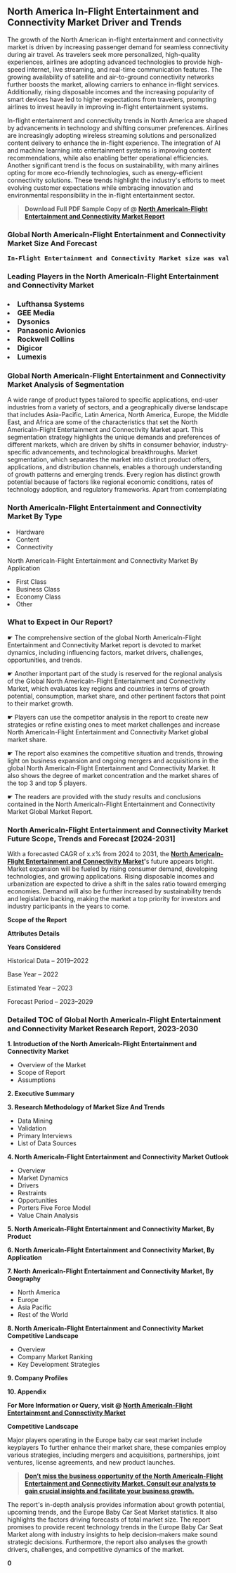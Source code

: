 <p><h2>North America In-Flight Entertainment and Connectivity Market Driver and Trends</h2><p>The growth of the North American in-flight entertainment and connectivity market is driven by increasing passenger demand for seamless connectivity during air travel. As travelers seek more personalized, high-quality experiences, airlines are adopting advanced technologies to provide high-speed internet, live streaming, and real-time communication features. The growing availability of satellite and air-to-ground connectivity networks further boosts the market, allowing carriers to enhance in-flight services. Additionally, rising disposable incomes and the increasing popularity of smart devices have led to higher expectations from travelers, prompting airlines to invest heavily in improving in-flight entertainment systems.</p><p>In-flight entertainment and connectivity trends in North America are shaped by advancements in technology and shifting consumer preferences. Airlines are increasingly adopting wireless streaming solutions and personalized content delivery to enhance the in-flight experience. The integration of AI and machine learning into entertainment systems is improving content recommendations, while also enabling better operational efficiencies. Another significant trend is the focus on sustainability, with many airlines opting for more eco-friendly technologies, such as energy-efficient connectivity solutions. These trends highlight the industry's efforts to meet evolving customer expectations while embracing innovation and environmental responsibility in the in-flight entertainment sector.</p></p><blockquote id="" class=""><strong>Download Full PDF Sample Copy of @&nbsp;<a href="https://www.verifiedmarketreports.com/download-sample/?rid=886852&utm_source=GitHub-Jan&utm_medium=262" target="_blank">North AmericaIn-Flight Entertainment and Connectivity Market Report</a>&nbsp;&nbsp;</strong></blockquote><h3 id="" class=""><strong>Global&nbsp;North AmericaIn-Flight Entertainment and Connectivity Market Size And Forecast</strong></h3><pre class="reader-text-block__code-block"><strong>In-Flight Entertainment and Connectivity Market size was valued at USD 6.5 Billion in 2022 and is projected to reach USD 14.0 Billion by 2030, growing at a CAGR of 10.2% from 2024 to 2030.</strong></pre><h3 id="" class="">Leading Players in the&nbsp;North AmericaIn-Flight Entertainment and Connectivity Market</h3><h3 class=""></Li><Li>Lufthansa Systems</Li><Li> GEE Media</Li><Li> Dysonics</Li><Li> Panasonic Avionics</Li><Li> Rockwell Collins</Li><Li> Digicor</Li><Li> Lumexis</h3><h3 id="" class="">Global&nbsp;North AmericaIn-Flight Entertainment and Connectivity Market Analysis of Segmentation</h3><p id="" class="">A wide range of product types tailored to specific applications, end-user industries from a variety of sectors, and a geographically diverse landscape that includes Asia-Pacific, Latin America, North America, Europe, the Middle East, and Africa are some of the characteristics that set the North AmericaIn-Flight Entertainment and Connectivity Market apart. This segmentation strategy highlights the unique demands and preferences of different markets, which are driven by shifts in consumer behavior, industry-specific advancements, and technological breakthroughs. Market segmentation, which separates the market into distinct product offers, applications, and distribution channels, enables a thorough understanding of growth patterns and emerging trends. Every region has distinct growth potential because of factors like regional economic conditions, rates of technology adoption, and regulatory frameworks. Apart from contemplating</p><h3 id="" class="">North AmericaIn-Flight Entertainment and Connectivity Market&nbsp;By Type</h3><p></Li><Li>Hardware</Li><Li> Content</Li><Li> Connectivity</p><div class="" data-test-id=""><p>North AmericaIn-Flight Entertainment and Connectivity Market&nbsp;By Application</p></div><p class=""></Li><Li>First Class</Li><Li> Business Class</Li><Li> Economy Class</Li><Li> Other</p><div class="" data-test-id=""><h3><span class="">What to Expect in Our Report?</span></h3></div><div class="" data-test-id=""><p><span class="">☛ The comprehensive section of the global North AmericaIn-Flight Entertainment and Connectivity Market report is devoted to market dynamics, including influencing factors, market drivers, challenges, opportunities, and trends.</span></p></div><div class="" data-test-id=""><p><span class="">☛ Another important part of the study is reserved for the regional analysis of the Global North AmericaIn-Flight Entertainment and Connectivity Market, which evaluates key regions and countries in terms of growth potential, consumption, market share, and other pertinent factors that point to their market growth.</span></p></div><div class="" data-test-id=""><p><span class="">☛ Players can use the competitor analysis in the report to create new strategies or refine existing ones to meet market challenges and increase North AmericaIn-Flight Entertainment and Connectivity Market global market share.</span></p></div><div class="" data-test-id=""><p><span class="">☛ The report also examines the competitive situation and trends, throwing light on business expansion and ongoing mergers and acquisitions in the global North AmericaIn-Flight Entertainment and Connectivity Market. It also shows the degree of market concentration and the market shares of the top 3 and top 5 players.</span></p></div><div class="" data-test-id=""><p><span class="">☛ The readers are provided with the study results and conclusions contained in the North AmericaIn-Flight Entertainment and Connectivity Market Global Market Report.</span></p></div><div class="" data-test-id=""><h3><span class="">North AmericaIn-Flight Entertainment and Connectivity Market Future Scope, Trends and Forecast [2024-2031]</span></h3></div><div class="" data-test-id=""><p><span class="">With a forecasted CAGR of x.x% from 2024 to 2031, the <strong><a href="https://www.verifiedmarketreports.com/download-sample/?rid=886852&utm_source=GitHub-Jan&utm_medium=262" target="_blank">North AmericaIn-Flight Entertainment and Connectivity Market</a>'</strong>s future appears bright. Market expansion will be fueled by rising consumer demand, developing technologies, and growing applications. Rising disposable incomes and urbanization are expected to drive a shift in the sales ratio toward emerging economies. Demand will also be further increased by sustainability trends and legislative backing, making the market a top priority for investors and industry participants in the years to come.</span></p><p id="ember66" class="ember-view reader-text-block__paragraph"><strong>Scope of the Report</strong></p><p id="ember67" class="ember-view reader-text-block__paragraph"><strong>Attributes Details</strong></p><p id="ember68" class="ember-view reader-text-block__paragraph"><strong>Years Considered</strong></p><p id="ember69" class="ember-view reader-text-block__paragraph">Historical Data &ndash; 2019&ndash;2022</p><p id="ember70" class="ember-view reader-text-block__paragraph">Base Year &ndash; 2022</p><p id="ember71" class="ember-view reader-text-block__paragraph">Estimated Year &ndash; 2023</p><p id="ember72" class="ember-view reader-text-block__paragraph">Forecast Period &ndash; 2023&ndash;2029</p></div><h3 id="" class="">Detailed TOC of Global North AmericaIn-Flight Entertainment and Connectivity Market Research Report, 2023-2030</h3><p id="" class=""><strong>1. Introduction of the North AmericaIn-Flight Entertainment and Connectivity Market</strong></p><ul><li>Overview of the Market</li><li>Scope of Report</li><li>Assumptions</li></ul><p id="" class=""><strong>2. Executive Summary</strong></p><p id="" class=""><strong>3. Research Methodology of Market Size And Trends</strong></p><ul><li>Data Mining</li><li>Validation</li><li>Primary Interviews</li><li>List of Data Sources</li></ul><p id="" class=""><strong>4. North AmericaIn-Flight Entertainment and Connectivity Market Outlook</strong></p><ul><li>Overview</li><li>Market Dynamics</li><li>Drivers</li><li>Restraints</li><li>Opportunities</li><li>Porters Five Force Model</li><li>Value Chain Analysis</li></ul><p id="" class=""><strong>5. North AmericaIn-Flight Entertainment and Connectivity Market, By Product</strong></p><p id="" class=""><strong>6. North AmericaIn-Flight Entertainment and Connectivity Market, By Application</strong></p><p id="" class=""><strong>7. North AmericaIn-Flight Entertainment and Connectivity Market, By Geography</strong></p><ul><li>North America</li><li>Europe</li><li>Asia Pacific</li><li>Rest of the World</li></ul><p id="" class=""><strong>8. North AmericaIn-Flight Entertainment and Connectivity Market Competitive Landscape</strong></p><ul><li>Overview</li><li>Company Market Ranking</li><li>Key Development Strategies</li></ul><p id="" class=""><strong>9. Company Profiles</strong></p><p id="" class=""><strong>10. Appendix</strong></p><p><strong>For More Information or Query, visit&nbsp;@ <a href="https://www.verifiedmarketreports.com/product/in-flight-entertainment-and-connectivity-market/" target="_blank">North AmericaIn-Flight Entertainment and Connectivity Market</a></strong></p><p id="ember61" class="ember-view reader-text-block__paragraph"><strong>Competitive Landscape</strong></p><p id="ember62" class="ember-view reader-text-block__paragraph">Major players operating in the Europe baby car seat market include keyplayers To further enhance their market share, these companies employ various strategies, including mergers and acquisitions, partnerships, joint ventures, license agreements, and new product launches.</p><blockquote id="ember63" class="ember-view reader-text-block__blockquote"><strong><a href="https://www.verifiedmarketreports.com/download-sample/?rid=886852&utm_source=GitHub-Jan&utm_medium=262" target="_blank">Don&rsquo;t miss the business opportunity of the North AmericaIn-Flight Entertainment and Connectivity Market. Consult our analysts to gain crucial insights and facilitate your business growth.</a></strong></blockquote><p id="ember64" class="ember-view reader-text-block__paragraph">The report's in-depth analysis provides information about growth potential, upcoming trends, and the Europe Baby Car Seat Market statistics. It also highlights the factors driving forecasts of total market size. The report promises to provide recent technology trends in the Europe Baby Car Seat Market along with industry insights to help decision-makers make sound strategic decisions. Furthermore, the report also analyses the growth drivers, challenges, and competitive dynamics of the market.</p><p class="ember-view reader-text-block__paragraph"><strong>0</strong></p>
